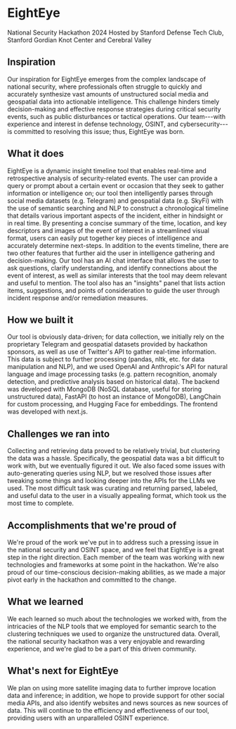 # EightEye
National Security Hackathon 2024
Hosted by Stanford Defense Tech Club, Stanford Gordian Knot Center and Cerebral Valley

## Inspiration
Our inspiration for EightEye emerges from the complex landscape of national security, where professionals often struggle to quickly and accurately synthesize vast amounts of unstructured social media and geospatial data into actionable intelligence. This challenge hinders timely decision-making and effective response strategies during critical security events, such as public disturbances or tactical operations. Our team---with experience and interest in defense technology, OSINT, and cybersecurity---is committed to resolving this issue; thus, EightEye was born.
## What it does
EightEye is a dynamic insight timeline tool that enables real-time and retrospective analysis of security-related events. The user can provide a query or prompt about a certain event or occasion that they seek to gather information or intelligence on; our tool then intelligently parses through social media datasets (e.g. Telegram) and geospatial data (e.g. SkyFi) with the use of semantic searching and NLP to construct a chronological timeline that details various important aspects of the incident, either in hindsight or in real time. By presenting a concise summary of the time, location, and key descriptors and images of the event of interest in a streamlined visual format, users can easily put together key pieces of intelligence and accurately determine next-steps. In addition to the events timeline, there are two other features that further aid the user in intelligence gathering and decision-making. Our tool has an AI chat interface that allows the user to ask questions, clarify understanding, and identify connections about the event of interest, as well as similar interests that the tool may deem relevant and useful to mention. The tool also has an "insights" panel that lists action items, suggestions, and points of consideration to guide the user through incident response and/or remediation measures.
## How we built it
Our tool is obviously data-driven; for data collection, we initially rely on the proprietary Telegram and geospatial datasets provided by hackathon sponsors, as well as use of Twitter's API to gather real-time information. This data is subject to further processing (pandas, nltk, etc. for data manipulation and NLP), and we used OpenAI and Anthropic's API for natural language and image processing tasks (e.g. pattern recognition, anomaly detection, and predictive analysis based on historical data). The backend was developed with MongoDB (NoSQL database, useful for storing unstructured data), FastAPI (to host an instance of MongoDB), LangChain for custom processing, and Hugging Face for embeddings. The frontend was developed with next.js. 
## Challenges we ran into
Collecting and retrieving data proved to be relatively trivial, but clustering the data was a hassle. Specifically, the geospatial data was a bit difficult to work with, but we eventually figured it out. We also faced some issues with auto-generating queries using NLP, but we resolved those issues after tweaking some things and looking deeper into the APIs for the LLMs we used. The most difficult task was curating and returning parsed, labeled, and useful data to the user in a visually appealing format, which took us the most time to complete.
## Accomplishments that we're proud of
We're proud of the work we've put in to address such a pressing issue in the national security and OSINT space, and we feel that EightEye is a great step in the right direction. Each member of the team was working with new technologies and frameworks at some point in the hackathon. We're also proud of our time-conscious decision-making abilities, as we made a major pivot early in the hackathon and committed to the change.
## What we learned
We each learned so much about the technologies we worked with, from the intricacies of the NLP tools that we employed for semantic search to the clustering techniques we used to organize the unstructured data. Overall, the national security hackathon was a very enjoyable and rewarding experience, and we're glad to be a part of this driven community.
## What's next for EightEye
We plan on using more satellite imaging data to further improve location data and inference; in addition, we hope to provide support for other social media APIs, and also identify websites and news sources as new sources of data. This will continue to the efficiency and effectiveness of our tool, providing users with an unparalleled OSINT experience.